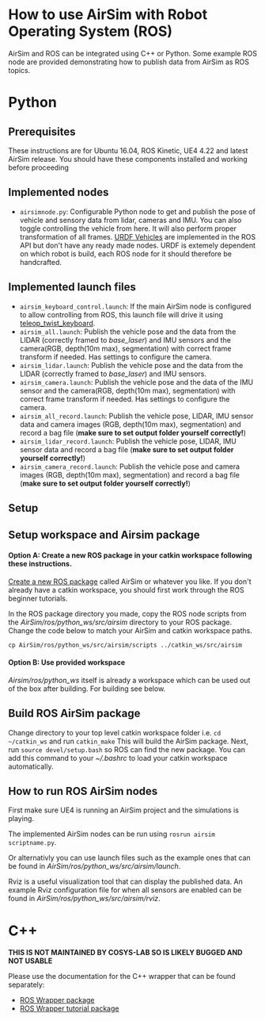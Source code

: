 # How to use AirSim with Robot Operating System (ROS)

AirSim and ROS can be integrated using C++ or Python.  Some example ROS node are provided demonstrating how to publish data from AirSim as ROS topics.

# Python

## Prerequisites

These instructions are for Ubuntu 16.04, ROS Kinetic, UE4 4.22 and latest AirSim release.
You should have these components installed and working before proceeding

## Implemented nodes
- `airsimnode.py`: Configurable Python node to get and publish the pose of vehicle and sensory data from lidar, cameras and IMU. You can also toggle controlling the vehicle from here.
   It will also perform proper transformation of all frames.
[URDF Vehicles](UrdfXml.md) are implemented in the ROS API but don't have any ready made nodes. URDF is extemely dependent on which robot is build, each ROS node for it should therefore be handcrafted.

## Implemented launch files
- `airsim_keyboard_control.launch`: If the main AirSim node is configured to allow controlling from ROS, this launch file will drive it using [teleop_twist_keyboard](http://wiki.ros.org/teleop_twist_keyboard).
- `airsim_all.launch`: Publish the vehicle pose and the data from the LIDAR (correctly framed to _base_laser_) and IMU sensors and the camera(RGB, depth(10m max), segmentation) with correct frame transform if needed. Has settings to configure the camera.
- `airsim_lidar.launch`: Publish the vehicle pose and the data from the LIDAR (correctly framed to _base_laser_) and IMU sensors.
- `airsim_camera.launch`: Publish the vehicle pose and the data of the IMU sensor and the camera(RGB, depth(10m max), segmentation) with correct frame transform if needed. Has settings to configure the camera.
- `airsim_all_record.launch`: Publish the vehicle pose, LIDAR, IMU sensor data and camera images (RGB, depth(10m max), segmentation) and record a bag file (**make sure to set output folder yourself correctly!**)
- `airsim_lidar_record.launch`: Publish the vehicle pose, LIDAR, IMU sensor data and record a bag file (**make sure to set output folder yourself correctly!**)
- `airsim_camera_record.launch`: Publish the vehicle pose and camera images (RGB, depth(10m max), segmentation) and record a bag file (**make sure to set output folder yourself correctly!**)

## Setup

## Setup workspace and Airsim package

#### Option A: Create a new ROS package in your catkin workspace following these instructions.  

[Create a new ROS package](http://wiki.ros.org/ROS/Tutorials/CreatingPackage) called AirSim or whatever you like.
If you don't already have a catkin workspace, you should first work through the ROS beginner tutorials.

In the ROS package directory you made, copy the ROS node scripts from the _AirSim/ros/python_ws/src/airsim_ directory to your ROS package. Change the code below to match your AirSim and catkin workspace paths.

```
cp AirSim/ros/python_ws/src/airsim/scripts ../catkin_ws/src/airsim
```

#### Option B: Use provided workspace
_Airsim/ros/python_ws_ itself is already a workspace which can be used out of the box after building. For building see below.

## Build ROS AirSim package

Change directory to your top level catkin workspace folder i.e. ```cd ~/catkin_ws```  and run ```catkin_make```
This will build the AirSim package.  Next, run ```source devel/setup.bash``` so ROS can find the new package.
You can add this command to your _~/.bashrc_ to load your catkin workspace automatically.

## How to run ROS AirSim nodes

First make sure UE4 is running an AirSim project and the simulations is playing.

The implemented AirSim nodes can be run using ```rosrun airsim scriptname.py```.

Or alternativly you can use launch files such as the example ones that can be found in _AirSim/ros/python_ws/src/airsim/launch_.

Rviz is a useful visualization tool that can display the published data. An example Rviz configuration file for when all sensors are enabled can be found in _AirSim/ros/python_ws/src/airsim/rviz_.

# C++ 
**THIS IS NOT MAINTAINED BY COSYS-LAB SO IS LIKELY BUGGED AND NOT USABLE**

Please use the documentation for the C++ wrapper that can be found separately:
- [ROS Wrapper package](../ros/cplusplus_ws/src/airsim_ros_pkgs/README.md)
- [ROS Wrapper tutorial package](../ros/cplusplus_ws/src/airsim_tutorial_pkgs/README.md)
